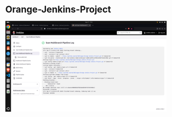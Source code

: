# Orange-Jenkins-Project
![.](https://github.com/SaifmElnagar/Orange-Jenkins-Project/blob/main/Screenshot%20from%202024-09-27%2017-33-59.png)
